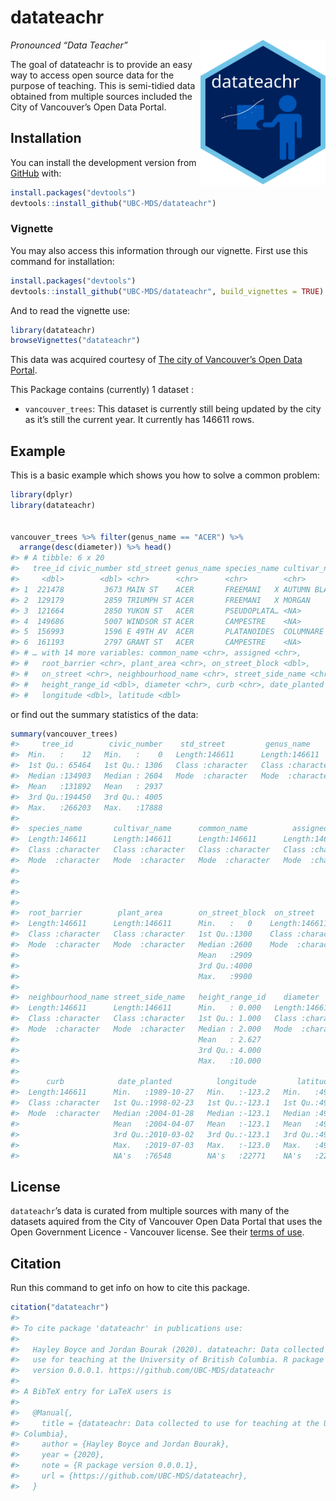 
<!-- README.md is generated from README.Rmd. Please edit that file -->

# datateachr

<!-- badges: start -->

<img src="logo.svg" width="200" align="right" /> <!-- badges: end -->

*Pronounced “Data Teacher”*

The goal of datateachr is to provide an easy way to access open source
data for the purpose of teaching. This is semi-tidied data obtained from
multiple sources included the City of Vancouver’s Open Data Portal.

## Installation

You can install the development version from
[GitHub](https://github.com/UBC-MDS/datateachr) with:

``` r
install.packages("devtools")
devtools::install_github("UBC-MDS/datateachr")
```

### Vignette

You may also access this information through our vignette. First use
this command for installation:

``` r
install.packages("devtools")
devtools::install_github("UBC-MDS/datateachr", build_vignettes = TRUE)
```

And to read the vignette use:

``` r
library(datateachr)
browseVignettes("datateachr")
```

This data was acquired courtesy of [The city of Vancouver’s Open Data
Portal](https://opendata.vancouver.ca/pages/home/).

This Package contains (currently) 1 dataset :

  - `vancouver_trees`: This dataset is currently still being updated by
    the city as it’s still the current year. It currently has 146611
    rows.

## Example

This is a basic example which shows you how to solve a common problem:

``` r
library(dplyr)
library(datateachr)


vancouver_trees %>% filter(genus_name == "ACER") %>% 
  arrange(desc(diameter)) %>% head()
#> # A tibble: 6 x 20
#>   tree_id civic_number std_street genus_name species_name cultivar_name
#>     <dbl>        <dbl> <chr>      <chr>      <chr>        <chr>        
#> 1  221478         3673 MAIN ST    ACER       FREEMANI   X AUTUMN BLAZE 
#> 2  129179         2859 TRIUMPH ST ACER       FREEMANI   X MORGAN       
#> 3  121664         2850 YUKON ST   ACER       PSEUDOPLATA… <NA>         
#> 4  149686         5007 WINDSOR ST ACER       CAMPESTRE    <NA>         
#> 5  156993         1596 E 49TH AV  ACER       PLATANOIDES  COLUMNARE    
#> 6  161193         2797 GRANT ST   ACER       CAMPESTRE    <NA>         
#> # … with 14 more variables: common_name <chr>, assigned <chr>,
#> #   root_barrier <chr>, plant_area <chr>, on_street_block <dbl>,
#> #   on_street <chr>, neighbourhood_name <chr>, street_side_name <chr>,
#> #   height_range_id <dbl>, diameter <chr>, curb <chr>, date_planted <date>,
#> #   longitude <dbl>, latitude <dbl>
```

or find out the summary statistics of the data:

``` r
summary(vancouver_trees)
#>     tree_id        civic_number    std_street         genus_name       
#>  Min.   :    12   Min.   :    0   Length:146611      Length:146611     
#>  1st Qu.: 65464   1st Qu.: 1306   Class :character   Class :character  
#>  Median :134903   Median : 2604   Mode  :character   Mode  :character  
#>  Mean   :131892   Mean   : 2937                                        
#>  3rd Qu.:194450   3rd Qu.: 4005                                        
#>  Max.   :266203   Max.   :17888                                        
#>                                                                        
#>  species_name       cultivar_name      common_name          assigned        
#>  Length:146611      Length:146611      Length:146611      Length:146611     
#>  Class :character   Class :character   Class :character   Class :character  
#>  Mode  :character   Mode  :character   Mode  :character   Mode  :character  
#>                                                                             
#>                                                                             
#>                                                                             
#>                                                                             
#>  root_barrier        plant_area        on_street_block  on_street        
#>  Length:146611      Length:146611      Min.   :   0    Length:146611     
#>  Class :character   Class :character   1st Qu.:1300    Class :character  
#>  Mode  :character   Mode  :character   Median :2600    Mode  :character  
#>                                        Mean   :2909                      
#>                                        3rd Qu.:4000                      
#>                                        Max.   :9900                      
#>                                                                          
#>  neighbourhood_name street_side_name   height_range_id    diameter        
#>  Length:146611      Length:146611      Min.   : 0.000   Length:146611     
#>  Class :character   Class :character   1st Qu.: 1.000   Class :character  
#>  Mode  :character   Mode  :character   Median : 2.000   Mode  :character  
#>                                        Mean   : 2.627                     
#>                                        3rd Qu.: 4.000                     
#>                                        Max.   :10.000                     
#>                                                                           
#>      curb            date_planted          longitude         latitude    
#>  Length:146611      Min.   :1989-10-27   Min.   :-123.2   Min.   :49.20  
#>  Class :character   1st Qu.:1998-02-23   1st Qu.:-123.1   1st Qu.:49.23  
#>  Mode  :character   Median :2004-01-28   Median :-123.1   Median :49.25  
#>                     Mean   :2004-04-07   Mean   :-123.1   Mean   :49.25  
#>                     3rd Qu.:2010-03-02   3rd Qu.:-123.1   3rd Qu.:49.26  
#>                     Max.   :2019-07-03   Max.   :-123.0   Max.   :49.29  
#>                     NA's   :76548        NA's   :22771    NA's   :22771
```

## License

`datateachr`’s data is curated from multiple sources with many of the
datasets aquired from the City of Vancouver Open Data Portal that uses
the Open Government Licence - Vancouver license. See their [terms of
use](https://opendata.vancouver.ca/pages/licence/).

## Citation

Run this command to get info on how to cite this package.

``` r
citation("datateachr")
#> 
#> To cite package 'datateachr' in publications use:
#> 
#>   Hayley Boyce and Jordan Bourak (2020). datateachr: Data collected to
#>   use for teaching at the University of British Columbia. R package
#>   version 0.0.0.1. https://github.com/UBC-MDS/datateachr
#> 
#> A BibTeX entry for LaTeX users is
#> 
#>   @Manual{,
#>     title = {datateachr: Data collected to use for teaching at the University of British
#> Columbia},
#>     author = {Hayley Boyce and Jordan Bourak},
#>     year = {2020},
#>     note = {R package version 0.0.0.1},
#>     url = {https://github.com/UBC-MDS/datateachr},
#>   }
```
